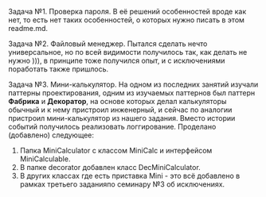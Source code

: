 Задача №1. Проверка пароля. В её решений особенностей вроде как нет, то есть 
нет таких особенностей, о которых нужно писать в этом readme.md.

Задача №2. Файловый менеджер. Пытался сделать нечто универсальное, но по всей 
видимости получилось так, как делать не нужно ))), в принципе тоже получился опыт, и  с исключениями 
поработать также пришлось.

Задача №3. Мини-калькулятор. На одном из последних занятий изучали паттерны проектирования,
одним из изучаемых паттернов был паттерн **Фабрика** и **Декоратор**, на основе
которых делал калькуляторы обычный и к нему пристроил инженерный, и сейчас по аналогии
пристроил мини-калькулятор из нашего задания. Вместо истории событий получилось
реализовать логгирование. Проделано (добавлено) следующее:
1. Папка MiniCalculator c классом MiniCalc и интерфейсом MiniCalculable.
2. В папке decorator добавлен класс DecMiniCalculator.
3. B других классах где есть приставка Mini - это всё добавлено в рамках третьего
заданияпо семинару №3 об исключениях. 
